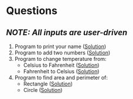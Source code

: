 # Questions
## _**NOTE**: All inputs are user-driven_

1. Program to print your name ([Solution](https://github.com/kangsabaniksouvik/Java-Programs/blob/main/Solutions/displayName.java))
2. Program to add two numbers ([Solution](https://github.com/kangsabaniksouvik/Java-Programs/blob/main/Solutions/addition.java))
3. Program to change temperature from:
    * Celsius to Fahrenheit ([Solution](https://github.com/kangsabaniksouvik/Java-Programs/blob/main/Solutions/CtoF.java))
    * Fahrenheit to Celsius ([Solution](https://github.com/kangsabaniksouvik/Java-Programs/blob/main/Solutions/FtoC.java))
4. Program to find area and perimeter of:
    * Rectangle ([Solution](https://github.com/kangsabaniksouvik/Java-Programs/blob/main/Solutions/ar_peri_rectangle.java))
    * Circle ([Solution](https://github.com/kangsabaniksouvik/Java-Programs/blob/main/Solutions/ar_peri_circle.java))
